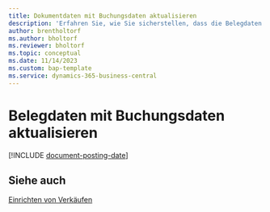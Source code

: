 ```yaml
---
title: Dokumentdaten mit Buchungsdaten aktualisieren
description: 'Erfahren Sie, wie Sie sicherstellen, dass die Belegdaten in Verkaufs- und Einkaufsbelegen mit den Buchungsdaten übereinstimmen.'
author: brentholtorf
ms.author: bholtorf
ms.reviewer: bholtorf
ms.topic: conceptual
ms.date: 11/14/2023
ms.custom: bap-template
ms.service: dynamics-365-business-central
---
```

# <a name="update-document-dates-with-posting-dates"></a>Belegdaten mit Buchungsdaten aktualisieren

[!INCLUDE [document-posting-date](includes/document-posting-date.md)]

## <a name="see-also"></a>Siehe auch

[Einrichten von Verkäufen](sales-setup-sales.md)
